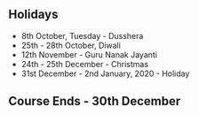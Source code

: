 ## Holidays

- 8th October, Tuesday - Dusshera
- 25th - 28th October, Diwali
- 12th November - Guru Nanak Jayanti
- 24th - 25th December - Christmas
- 31st December - 2nd January, 2020 - Holiday




## Course Ends - 30th December